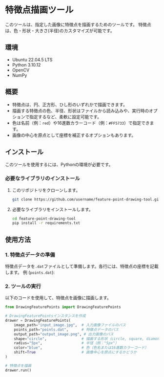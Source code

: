 # 特徴点描画ツール

このツールは、指定した画像に特徴点を描画するためのツールです。
特徴点は、色・形状・大きさ(半径)のカスタマイズが可能です。

## 環境
- Ubuntu 22.04.5 LTS
- Python 3.10.12
- OpenCV
- NumPy

## 概要
- 特徴点は、円、正方形、ひし形のいずれかで描画できます。
- 描画する特徴点の色、半径、形状はファイルから読み込みや、実行時のオプションで指定するなど、柔軟に設定可能です。
- 色は名前（例：`red`）や16進数カラーコード（例：`#FF5733`）で指定できます。
- 画像の中心を原点として座標を補正するオプションもあります。

## インストール

このツールを使用するには、Pythonの環境が必要です。

### 必要なライブラリのインストール

1. このリポジトリをクローンします。
    ```bash
    git clone https://github.com/username/feature-point-drawing-tool.git
    ```

2. 必要なライブラリをインストールします。
    ```bash
    cd feature-point-drawing-tool
    pip install -r requirements.txt
    ```

## 使用方法

### 1. 特徴点データの準備
特徴点データを`.dat`ファイルとして準備します。各行には、特徴点の座標を記載します。
例 (`points.dat`):

### 2. ツールの実行

以下のコードを使用して、特徴点を画像に描画します。

```python
from DrawingFeaturePoints import DrawingFeaturePoints

# DrawingFeaturePointsインスタンスを作成
drawer = DrawingFeaturePoints(
    image_path="input_image.jpg",  # 入力画像ファイルのパス
    points_path="points.dat",      # 特徴点データのパス
    output_path="output_image.png", # 出力画像のパス
    shape="circle",                # 描画する形状（circle, square, diamond）
    radius="5px",                  # 半径（例："5px"）
    color="blue",                  # 色（色名または16進数カラーコード）
    shift=True                     # 画像中心を原点にするかどうか
)

# 特徴点を描画
drawer.run()

